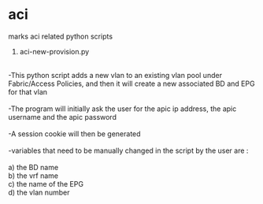 # aci
marks aci related python scripts

1) aci-new-provision.py <br /><br />

-This python script adds a  new vlan to an existing vlan pool under Fabric/Access Policies, and then it will create a new associated  BD and  EPG  for that vlan <br /><br />
-The program will initially ask the user for the apic ip address, the apic username and the apic password <br /><br />
-A session cookie will then be generated <br /><br />
-variables that need to be manually changed in the script  by the user are : <br /><br />
a) the BD name  <br />
b) the vrf name  <br />
c) the name of the EPG  <br />
d) the vlan number <br />
